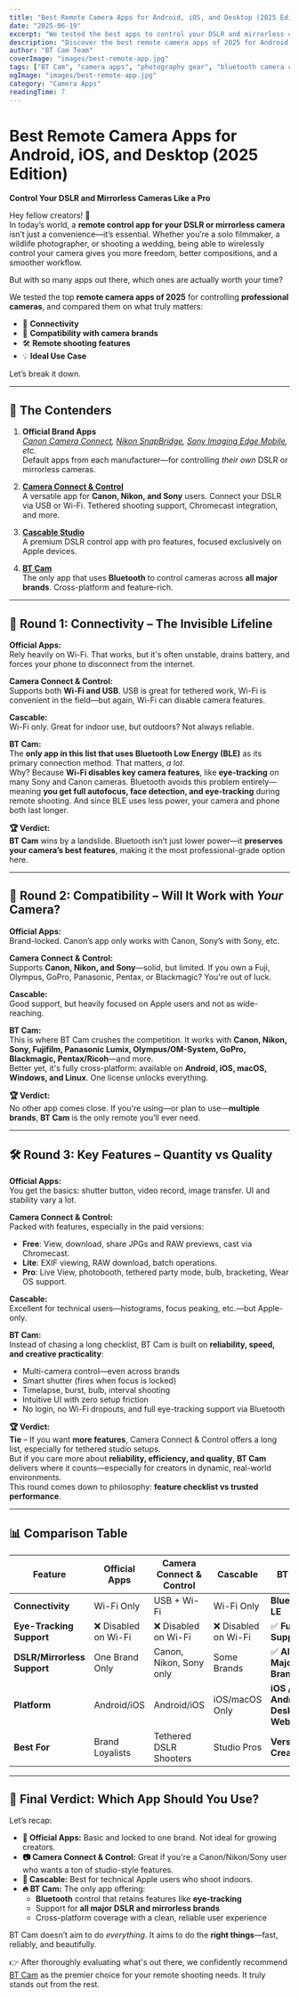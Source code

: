 ```yaml
---
title: "Best Remote Camera Apps for Android, iOS, and Desktop (2025 Edition)"
date: "2025-06-19"
excerpt: "We tested the best apps to control your DSLR and mirrorless cameras remotely—find out which one wins in connectivity, compatibility, and real-world reliability."
description: "Discover the best remote camera apps of 2025 for Android, iOS, and desktop. Compare BT Cam, Camera Connect & Control, Cascable, and brand-specific apps for DSLR and mirrorless control."
author: "BT Cam Team"
coverImage: "images/best-remote-app.jpg"
tags: ["BT Cam", "camera apps", "photography gear", "bluetooth camera control", "DSLR remote app"]
ogImage: "images/best-remote-app.jpg"
category: "Camera Apps"
readingTime: 7
---
```


# Best Remote Camera Apps for Android, iOS, and Desktop (2025 Edition)  
**Control Your DSLR and Mirrorless Cameras Like a Pro**

Hey fellow creators! 👋  
In today’s world, a **remote control app for your DSLR or mirrorless camera** isn’t just a convenience—it’s essential. Whether you’re a solo filmmaker, a wildlife photographer, or shooting a wedding, being able to wirelessly control your camera gives you more freedom, better compositions, and a smoother workflow.

But with so many apps out there, which ones are actually worth your time?

We tested the top **remote camera apps of 2025** for controlling **professional cameras**, and compared them on what truly matters:
- 🔌 **Connectivity**
- 🎥 **Compatibility with camera brands**
- 🛠️ **Remote shooting features**
- 💡 **Ideal Use Case**

Let’s break it down.

---

## 🏁 The Contenders

1. **Official Brand Apps**  
   *[Canon Camera Connect](https://app.ssw.imaging-saas.canon/app/en/cc.html), [Nikon SnapBridge](https://snapbridge.nikon.com), [Sony Imaging Edge Mobile](https://support.d-imaging.sony.co.jp/app/iemobile), etc.*  
   Default apps from each manufacturer—for controlling *their own* DSLR or mirrorless cameras.

2. **[Camera Connect & Control](https://www.rupiapps.com/Manual/Home.html)**  
   A versatile app for **Canon, Nikon, and Sony** users. Connect your DSLR via USB or Wi-Fi. Tethered shooting support, Chromecast integration, and more.

3. **[Cascable Studio](https://cascable.se/studio/)**  
   A premium DSLR control app with pro features, focused exclusively on Apple devices.

4. **[BT Cam](https://btcam.app)**  
   The only app that uses **Bluetooth** to control cameras across **all major brands**. Cross-platform and feature-rich.

---

## 🔌 Round 1: Connectivity – The Invisible Lifeline

**Official Apps:**  
Rely heavily on Wi-Fi. That works, but it's often unstable, drains battery, and forces your phone to disconnect from the internet.

**Camera Connect & Control:**  
Supports both **Wi-Fi and USB**. USB is great for tethered work, Wi-Fi is convenient in the field—but again, Wi-Fi can disable camera features.

**Cascable:**  
Wi-Fi only. Great for indoor use, but outdoors? Not always reliable.

**BT Cam:**  
The **only app in this list that uses Bluetooth Low Energy (BLE)** as its primary connection method. That matters, *a lot*.  
Why? Because **Wi-Fi disables key camera features**, like **eye-tracking** on many Sony and Canon cameras. Bluetooth avoids this problem entirely—meaning **you get full autofocus, face detection, and eye-tracking** during remote shooting. And since BLE uses less power, your camera and phone both last longer.

**🏆 Verdict:**  
**BT Cam** wins by a landslide. Bluetooth isn’t just lower power—it **preserves your camera’s best features**, making it the most professional-grade option here.

---

## 🔄 Round 2: Compatibility – Will It Work with *Your* Camera?

**Official Apps:**  
Brand-locked. Canon’s app only works with Canon, Sony’s with Sony, etc.

**Camera Connect & Control:**  
Supports **Canon, Nikon, and Sony**—solid, but limited. If you own a Fuji, Olympus, GoPro, Panasonic, Pentax, or Blackmagic? You're out of luck.

**Cascable:**  
Good support, but heavily focused on Apple users and not as wide-reaching.

**BT Cam:**  
This is where BT Cam crushes the competition. It works with **Canon, Nikon, Sony, Fujifilm, Panasonic Lumix, Olympus/OM-System, GoPro, Blackmagic, Pentax/Ricoh**—and more.  
Better yet, it's fully cross-platform: available on **Android, iOS, macOS, Windows, and Linux**. One license unlocks everything.

**🏆 Verdict:**  
No other app comes close. If you're using—or plan to use—**multiple brands**, **BT Cam** is the only remote you’ll ever need.

---

## 🛠️ Round 3: Key Features – Quantity vs Quality

**Official Apps:**  
You get the basics: shutter button, video record, image transfer. UI and stability vary a lot.

**Camera Connect & Control:**  
Packed with features, especially in the paid versions:
- **Free**: View, download, share JPGs and RAW previews, cast via Chromecast.
- **Lite**: EXIF viewing, RAW download, batch operations.
- **Pro**: Live View, photobooth, tethered party mode, bulb, bracketing, Wear OS support.

**Cascable:**  
Excellent for technical users—histograms, focus peaking, etc.—but Apple-only.

**BT Cam:**  
Instead of chasing a long checklist, BT Cam is built on **reliability, speed, and creative practicality**:
- Multi-camera control—even across brands
- Smart shutter (fires when focus is locked)
- Timelapse, burst, bulb, interval shooting
- Intuitive UI with zero setup friction
- No login, no Wi-Fi dropouts, and full eye-tracking support via Bluetooth

**🏆 Verdict:**  
**Tie** – If you want **more features**, Camera Connect & Control offers a long list, especially for tethered studio setups.  
But if you care more about **reliability, efficiency, and quality**, **BT Cam** delivers where it counts—especially for creators in dynamic, real-world environments.  
This round comes down to philosophy: **feature checklist vs trusted performance**.

---

## 📊 Comparison Table

| Feature           | Official Apps   | Camera Connect & Control | Cascable         | BT Cam |
|-------------------|------------------|----------------------------|------------------|----------------------|
| **Connectivity**  | Wi-Fi Only       | USB + Wi-Fi               | Wi-Fi Only       | **Bluetooth LE**     |
| **Eye-Tracking Support** | ❌ Disabled on Wi-Fi | ❌ Disabled on Wi-Fi | ❌ Disabled on Wi-Fi | ✅ **Fully Supported** |
| **DSLR/Mirrorless Support** | One Brand Only   | Canon, Nikon, Sony only | Some Brands | ✅ **All Major Brands** |
| **Platform**      | Android/iOS      | Android/iOS            | iOS/macOS Only   | **iOS / Android / Desktop / Web** |
| **Best For**      | Brand Loyalists  | Tethered DSLR Shooters    | Studio Pros      | **Versatile Creators**  |

---

## 🎯 Final Verdict: Which App Should You Use?

Let’s recap:

- **📸 Official Apps:** Basic and locked to one brand. Not ideal for growing creators.
- **📷 Camera Connect & Control:** Great if you're a Canon/Nikon/Sony user who wants a ton of studio-style features.
- **🎯 Cascable:** Best for technical Apple users who shoot indoors.
- **🔥 BT Cam:** The only app offering:
  - **Bluetooth** control that retains features like **eye-tracking**
  - Support for **all major DSLR and mirrorless brands**
  - Cross-platform coverage with a clean, reliable user experience

BT Cam doesn’t aim to do *everything*. It aims to do the **right things**—fast, reliably, and beautifully.

👉 After thoroughly evaluating what's out there, we confidently recommend [BT Cam](https://btcam.app) as the premier choice for your remote shooting needs. It truly stands out from the rest.